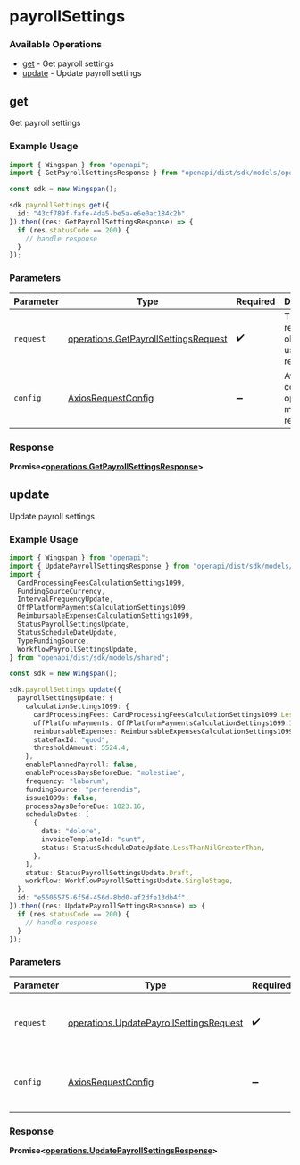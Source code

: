 # payrollSettings

### Available Operations

* [get](#get) - Get payroll settings
* [update](#update) - Update payroll settings

## get

Get payroll settings

### Example Usage

```typescript
import { Wingspan } from "openapi";
import { GetPayrollSettingsResponse } from "openapi/dist/sdk/models/operations";

const sdk = new Wingspan();

sdk.payrollSettings.get({
  id: "43cf789f-fafe-4da5-be5a-e6e0ac184c2b",
}).then((res: GetPayrollSettingsResponse) => {
  if (res.statusCode == 200) {
    // handle response
  }
});
```

### Parameters

| Parameter                                                                                    | Type                                                                                         | Required                                                                                     | Description                                                                                  |
| -------------------------------------------------------------------------------------------- | -------------------------------------------------------------------------------------------- | -------------------------------------------------------------------------------------------- | -------------------------------------------------------------------------------------------- |
| `request`                                                                                    | [operations.GetPayrollSettingsRequest](../../models/operations/getpayrollsettingsrequest.md) | :heavy_check_mark:                                                                           | The request object to use for the request.                                                   |
| `config`                                                                                     | [AxiosRequestConfig](https://axios-http.com/docs/req_config)                                 | :heavy_minus_sign:                                                                           | Available config options for making requests.                                                |


### Response

**Promise<[operations.GetPayrollSettingsResponse](../../models/operations/getpayrollsettingsresponse.md)>**


## update

Update payroll settings

### Example Usage

```typescript
import { Wingspan } from "openapi";
import { UpdatePayrollSettingsResponse } from "openapi/dist/sdk/models/operations";
import {
  CardProcessingFeesCalculationSettings1099,
  FundingSourceCurrency,
  IntervalFrequencyUpdate,
  OffPlatformPaymentsCalculationSettings1099,
  ReimbursableExpensesCalculationSettings1099,
  StatusPayrollSettingsUpdate,
  StatusScheduleDateUpdate,
  TypeFundingSource,
  WorkflowPayrollSettingsUpdate,
} from "openapi/dist/sdk/models/shared";

const sdk = new Wingspan();

sdk.payrollSettings.update({
  payrollSettingsUpdate: {
    calculationSettings1099: {
      cardProcessingFees: CardProcessingFeesCalculationSettings1099.LessThanNilGreaterThan,
      offPlatformPayments: OffPlatformPaymentsCalculationSettings1099.Include,
      reimbursableExpenses: ReimbursableExpensesCalculationSettings1099.Include,
      stateTaxId: "quod",
      thresholdAmount: 5524.4,
    },
    enablePlannedPayroll: false,
    enableProcessDaysBeforeDue: "molestiae",
    frequency: "laborum",
    fundingSource: "perferendis",
    issue1099s: false,
    processDaysBeforeDue: 1023.16,
    scheduleDates: [
      {
        date: "dolore",
        invoiceTemplateId: "sunt",
        status: StatusScheduleDateUpdate.LessThanNilGreaterThan,
      },
    ],
    status: StatusPayrollSettingsUpdate.Draft,
    workflow: WorkflowPayrollSettingsUpdate.SingleStage,
  },
  id: "e5505575-6f5d-456d-8bd0-af2dfe13db4f",
}).then((res: UpdatePayrollSettingsResponse) => {
  if (res.statusCode == 200) {
    // handle response
  }
});
```

### Parameters

| Parameter                                                                                          | Type                                                                                               | Required                                                                                           | Description                                                                                        |
| -------------------------------------------------------------------------------------------------- | -------------------------------------------------------------------------------------------------- | -------------------------------------------------------------------------------------------------- | -------------------------------------------------------------------------------------------------- |
| `request`                                                                                          | [operations.UpdatePayrollSettingsRequest](../../models/operations/updatepayrollsettingsrequest.md) | :heavy_check_mark:                                                                                 | The request object to use for the request.                                                         |
| `config`                                                                                           | [AxiosRequestConfig](https://axios-http.com/docs/req_config)                                       | :heavy_minus_sign:                                                                                 | Available config options for making requests.                                                      |


### Response

**Promise<[operations.UpdatePayrollSettingsResponse](../../models/operations/updatepayrollsettingsresponse.md)>**

